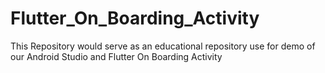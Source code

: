 # Flutter_On_Boarding_Activity
This Repository would serve as an educational repository use for demo of our Android Studio and Flutter On Boarding Activity
